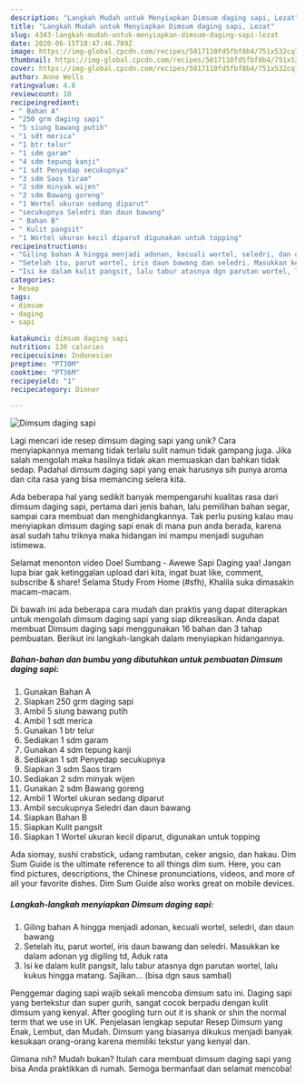 ```yaml
---
description: "Langkah Mudah untuk Menyiapkan Dimsum daging sapi, Lezat"
title: "Langkah Mudah untuk Menyiapkan Dimsum daging sapi, Lezat"
slug: 4343-langkah-mudah-untuk-menyiapkan-dimsum-daging-sapi-lezat
date: 2020-06-15T18:47:46.789Z
image: https://img-global.cpcdn.com/recipes/5017110fd5fbf8b4/751x532cq70/dimsum-daging-sapi-foto-resep-utama.jpg
thumbnail: https://img-global.cpcdn.com/recipes/5017110fd5fbf8b4/751x532cq70/dimsum-daging-sapi-foto-resep-utama.jpg
cover: https://img-global.cpcdn.com/recipes/5017110fd5fbf8b4/751x532cq70/dimsum-daging-sapi-foto-resep-utama.jpg
author: Anne Wells
ratingvalue: 4.8
reviewcount: 10
recipeingredient:
- " Bahan A"
- "250 grm daging sapi"
- "5 siung bawang putih"
- "1 sdt merica"
- "1 btr telur"
- "1 sdm garam"
- "4 sdm tepung kanji"
- "1 sdt Penyedap secukupnya"
- "3 sdm Saos tiram"
- "2 sdm minyak wijen"
- "2 sdm Bawang goreng"
- "1 Wortel ukuran sedang diparut"
- "secukupnya Seledri dan daun bawang"
- " Bahan B"
- " Kulit pangsit"
- "1 Wortel ukuran kecil diparut digunakan untuk topping"
recipeinstructions:
- "Giling bahan A hingga menjadi adonan, kecuali wortel, seledri, dan daun bawang"
- "Setelah itu, parut wortel, iris daun bawang dan seledri. Masukkan ke dalam adonan yg digiling td, Aduk rata"
- "Isi ke dalam kulit pangsit, lalu tabur atasnya dgn parutan wortel, lalu kukus hingga matang. Sajikan... (bisa dgn saus sambal)"
categories:
- Resep
tags:
- dimsum
- daging
- sapi

katakunci: dimsum daging sapi 
nutrition: 130 calories
recipecuisine: Indonesian
preptime: "PT30M"
cooktime: "PT36M"
recipeyield: "1"
recipecategory: Dinner

---
```



![Dimsum daging sapi](https://img-global.cpcdn.com/recipes/5017110fd5fbf8b4/751x532cq70/dimsum-daging-sapi-foto-resep-utama.jpg)

Lagi mencari ide resep dimsum daging sapi yang unik? Cara menyiapkannya memang tidak terlalu sulit namun tidak gampang juga. Jika salah mengolah maka hasilnya tidak akan memuaskan dan bahkan tidak sedap. Padahal dimsum daging sapi yang enak harusnya sih punya aroma dan cita rasa yang bisa memancing selera kita.

Ada beberapa hal yang sedikit banyak mempengaruhi kualitas rasa dari dimsum daging sapi, pertama dari jenis bahan, lalu pemilihan bahan segar, sampai cara membuat dan menghidangkannya. Tak perlu pusing kalau mau menyiapkan dimsum daging sapi enak di mana pun anda berada, karena asal sudah tahu triknya maka hidangan ini mampu menjadi suguhan istimewa.

Selamat menonton video Doel Sumbang - Awewe Sapi Daging yaa! Jangan lupa biar gak ketinggalan upload dari kita, ingat buat like, comment, subscribe &amp; share! Selama Study From Home (#sfh), Khalila suka dimasakin macam-macam.


Di bawah ini ada beberapa cara mudah dan praktis yang dapat diterapkan untuk mengolah dimsum daging sapi yang siap dikreasikan. Anda dapat membuat Dimsum daging sapi menggunakan 16 bahan dan 3 tahap pembuatan. Berikut ini langkah-langkah dalam menyiapkan hidangannya.

<!--inarticleads1-->

##### Bahan-bahan dan bumbu yang dibutuhkan untuk pembuatan Dimsum daging sapi:

1. Gunakan  Bahan A
1. Siapkan 250 grm daging sapi
1. Ambil 5 siung bawang putih
1. Ambil 1 sdt merica
1. Gunakan 1 btr telur
1. Sediakan 1 sdm garam
1. Gunakan 4 sdm tepung kanji
1. Sediakan 1 sdt Penyedap secukupnya
1. Siapkan 3 sdm Saos tiram
1. Sediakan 2 sdm minyak wijen
1. Gunakan 2 sdm Bawang goreng
1. Ambil 1 Wortel ukuran sedang diparut
1. Ambil secukupnya Seledri dan daun bawang
1. Siapkan  Bahan B
1. Siapkan  Kulit pangsit
1. Siapkan 1 Wortel ukuran kecil diparut, digunakan untuk topping


Ada siomay, sushi crabstick, udang rambutan, ceker angsio, dan hakau. Dim Sum Guide is the ultimate reference to all things dim sum. Here, you can find pictures, descriptions, the Chinese pronunciations, videos, and more of all your favorite dishes. Dim Sum Guide also works great on mobile devices. 

<!--inarticleads2-->

##### Langkah-langkah menyiapkan Dimsum daging sapi:

1. Giling bahan A hingga menjadi adonan, kecuali wortel, seledri, dan daun bawang
1. Setelah itu, parut wortel, iris daun bawang dan seledri. Masukkan ke dalam adonan yg digiling td, Aduk rata
1. Isi ke dalam kulit pangsit, lalu tabur atasnya dgn parutan wortel, lalu kukus hingga matang. Sajikan... (bisa dgn saus sambal)


Penggemar daging sapi wajib sekali mencoba dimsum satu ini. Daging sapi yang bertekstur dan super gurih, sangat cocok berpadu dengan kulit dimsum yang kenyal. After googling turn out it is shank or shin the normal term that we use in UK. Penjelasan lengkap seputar Resep Dimsum yang Enak, Lembut, dan Mudah. Dimsum yang biasanya dikukus menjadi banyak kesukaan orang-orang karena memiliki tekstur yang kenyal dan. 

Gimana nih? Mudah bukan? Itulah cara membuat dimsum daging sapi yang bisa Anda praktikkan di rumah. Semoga bermanfaat dan selamat mencoba!
